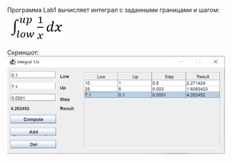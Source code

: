 Программа Lab1 вычисляет интеграл с заданными границами и шагом:
![integral](integral.PNG)

Скриншот:
![screen](Screen.png)
